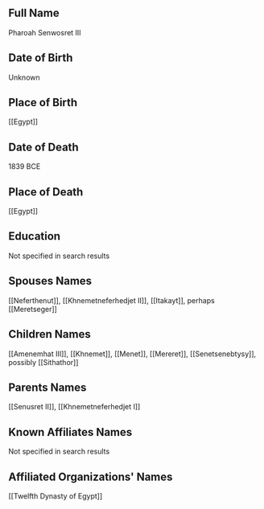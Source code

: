 ## Full Name
Pharoah Senwosret III

## Date of Birth
Unknown

## Place of Birth
[[Egypt]]

## Date of Death
1839 BCE

## Place of Death
[[Egypt]]

## Education
Not specified in search results

## Spouses Names
[[Neferthenut]], [[Khnemetneferhedjet II]], [[Itakayt]], perhaps [[Meretseger]]

## Children Names
[[Amenemhat III]], [[Khnemet]], [[Menet]], [[Mereret]], [[Senetsenebtysy]], possibly [[Sithathor]]

## Parents Names
[[Senusret II]], [[Khnemetneferhedjet I]]

## Known Affiliates Names
Not specified in search results

## Affiliated Organizations' Names
[[Twelfth Dynasty of Egypt]]